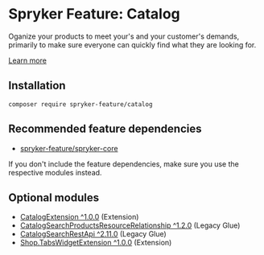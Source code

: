 # Spryker Feature: Catalog

Oganize your products to meet your's and your customer's demands, primarily to make sure everyone can quickly find what they are looking for.

[Learn more](https://docs.spryker.com/docs/pbc/all/product-information-management/202307.0/base-shop/feature-overviews/catalog-feature-overview.html)

## Installation

```
composer require spryker-feature/catalog
```

## Recommended feature dependencies
- [spryker-feature/spryker-core](https://github.com/spryker-feature/spryker-core)

If you don't include the feature dependencies, make sure you use the respective modules instead.

## Optional modules
- [CatalogExtension ^1.0.0](https://github.com/spryker/catalog-extension) (Extension)
- [CatalogSearchProductsResourceRelationship ^1.2.0](https://github.com/spryker/catalog-search-products-resource-relationship) (Legacy Glue)
- [CatalogSearchRestApi ^2.11.0](https://github.com/spryker/catalog-search-rest-api) (Legacy Glue)
- [Shop.TabsWidgetExtension ^1.0.0](https://github.com/spryker-shop/tabs-widget-extension) (Extension)
